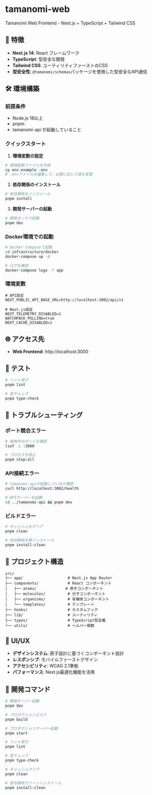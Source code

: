 # tamanomi-web

Tamanomi Web Frontend - Next.js + TypeScript + Tailwind CSS

## 🚀 特徴

- **Next.js 14**: React フレームワーク
- **TypeScript**: 型安全な開発
- **Tailwind CSS**: ユーティリティファーストのCSS
- **型安全性**: `@tamanomi/schemas`パッケージを使用した型安全なAPI通信

## 🛠️ 環境構築

### 前提条件

- Node.js 18以上
- pnpm
- tamanomi-api が起動していること

### クイックスタート

1. **環境変数の設定**

```bash
# 環境変数ファイルを作成
cp env.example .env
# .envファイルを編集して、必要に応じて値を変更
```

2. **依存関係のインストール**

```bash
# 依存関係をインストール
pnpm install
```

3. **開発サーバーの起動**

```bash
# 開発モードで起動
pnpm dev
```

### Docker環境での起動

```bash
# Docker Composeで起動
cd infrastructure/docker
docker-compose up -d

# ログを確認
docker-compose logs -f app
```

### 環境変数

```env
# API設定
NEXT_PUBLIC_API_BASE_URL=http://localhost:3002/api/v1

# Next.js設定
NEXT_TELEMETRY_DISABLED=1
WATCHPACK_POLLING=true
NEXT_CACHE_DISABLED=1
```

## 🌐 アクセス先

- **Web Frontend**: http://localhost:3000

## 🧪 テスト

```bash
# リント実行
pnpm lint

# 型チェック
pnpm type-check
```

## 🚨 トラブルシューティング

### ポート競合エラー

```bash
# 使用中のポートを確認
lsof -i :3000

# プロセスを停止
pnpm stop:all
```

### API接続エラー

```bash
# tamanomi-apiが起動しているか確認
curl http://localhost:3002/health

# APIサーバーを起動
cd ../tamanomi-api && pnpm dev
```

### ビルドエラー

```bash
# キャッシュをクリア
pnpm clean

# 依存関係を再インストール
pnpm install:clean
```

## 📁 プロジェクト構造

```
src/
├── app/                    # Next.js App Router
├── components/             # React コンポーネント
│   ├── atoms/             # 原子コンポーネント
│   ├── molecules/          # 分子コンポーネント
│   ├── organisms/          # 有機体コンポーネント
│   └── templates/          # テンプレート
├── hooks/                  # カスタムフック
├── lib/                    # ユーティリティ
├── types/                  # TypeScript型定義
└── utils/                  # ヘルパー関数
```

## 🎨 UI/UX

- **デザインシステム**: 原子設計に基づくコンポーネント設計
- **レスポンシブ**: モバイルファーストデザイン
- **アクセシビリティ**: WCAG 2.1準拠
- **パフォーマンス**: Next.js最適化機能を活用

## 🔧 開発コマンド

```bash
# 開発サーバー起動
pnpm dev

# プロダクションビルド
pnpm build

# プロダクションサーバー起動
pnpm start

# リント実行
pnpm lint

# 型チェック
pnpm type-check

# キャッシュクリア
pnpm clean

# 依存関係クリーンインストール
pnpm install:clean
```
